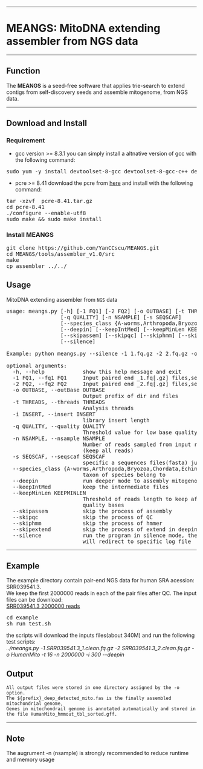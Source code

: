 
***
# MEANGS: MitoDNA extending assembler from NGS data
***
## Function  
The **MEANGS** is a seed-free software that applies trie-search to extend contigs from self-discovery seeds and assemble mitogenome, from NGS data. 
***
## Download and Install
### Requirement
* gcc version >= 8.3.1
you can simply install a altnative version of gcc with the following command:
<pre>
sudo yum -y install devtoolset-8-gcc devtoolset-8-gcc-c++ devtoolset-8-binutils
</pre>
* pcre >= 8.41
download the pcre from [here](http://ftp.cs.stanford.edu/pub/exim/pcre/pcre-8.41.tar.gz) and install with the following command:
<pre>
tar -xzvf  pcre-8.41.tar.gz
cd pcre-8.41
./configure --enable-utf8
sudo make && sudo make install
</pre>
### Install MEANGS
<pre>
git clone https://github.com/YanCCscu/MEANGS.git
cd MEANGS/tools/assembler_v1.0/src
make
cp assembler ../../
</pre>

## Usage  
MitoDNA extending assembler from `NGS` data  
<pre>
usage: meangs.py [-h] [-1 FQ1] [-2 FQ2] [-o OUTBASE] [-t THREADS] [-i INSERT]
                 [-q QUALITY] [-n NSAMPLE] [-s SEQSCAF]
                 [--species_class {A-worms,Arthropoda,Bryozoa,Chordata,Echinodermata,Mollusca,Nematoda,N-worms,Porifera-sponges}]
                 [--deepin] [--keepIntMed] [--keepMinLen KEEPMINLEN]
                 [--skipassem] [--skipqc] [--skiphmm] [--skipextend]
                 [--silence]

Example: python meangs.py --silence -1 1.fq.gz -2 2.fq.gz -o OutBase -t 16 -i 350

optional arguments:
  -h, --help            show this help message and exit
  -1 FQ1, --fq1 FQ1     Input paired end _1.fq[.gz] files,seprated by ','
  -2 FQ2, --fq2 FQ2     Input paired end _2.fq[.gz] files,seprated by ','
  -o OUTBASE, --outBase OUTBASE
                        Output prefix of dir and files
  -t THREADS, --threads THREADS
                        Analysis threads
  -i INSERT, --insert INSERT
                        library insert length
  -q QUALITY, --quality QUALITY
                        Threshold value for low base quality
  -n NSAMPLE, --nsample NSAMPLE
                        Number of reads sampled from input reads, default 0
                        (keep all reads)
  -s SEQSCAF, --seqscaf SEQSCAF
                        specific a sequences files(fasta) just for annotation
  --species_class {A-worms,Arthropoda,Bryozoa,Chordata,Echinodermata,Mollusca,Nematoda,N-worms,Porifera-sponges}
                        taxon of species belong to
  --deepin              run deeper mode to assembly mitogenome
  --keepIntMed          keep the intermediate files
  --keepMinLen KEEPMINLEN
                        Threshold of reads length to keep after remove low
                        quality bases
  --skipassem           skip the process of assembly
  --skipqc              skip the process of QC
  --skiphmm             skip the process of hmmer
  --skipextend          skip the process of extend in deepin mode
  --silence             run the program in silence mode, the standard output
                        will redirect to specific log file
</pre>
***
## Example
The example directory contain pair-end NGS data for human SRA acession: SRR039541.3.  
We keep the first 2000000 reads in each of the pair files after QC.
The input files can be download:   
[SRR039541.3 2000000 reads ](https://ndownloader.figshare.com/articles/12199451/versions/2)  
<pre>
cd example
sh run_test.sh
</pre>
the scripts will download the inputs files(about 340M) and run the following test scripts:  
*../meangs.py -1 SRR039541.3_1.clean.fq.gz -2 SRR039541.3_2.clean.fq.gz -o HumanMito -t 16 -n 2000000 -i 300 --deepin*
## Output
	All output files were stored in one directory assigned by the -o option.  
	The ${prefix}_deep_detected_mito.fas is the finally assembled mitochondrial genome, 
	Genes in mitochondrail genome is annotated automatically and stored in the file HumanMito_hmmout_tbl_sorted.gff.
***
## Note  
The augrument -n (nsample) is strongly recommended to reduce runtime and memory usage  
